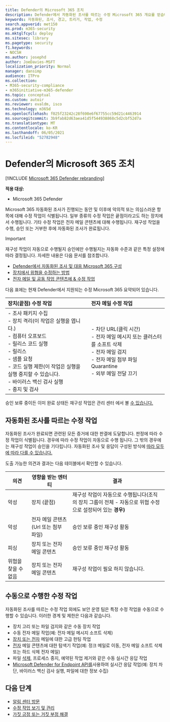 ```yaml
---
title: Defender의 Microsoft 365 조치
description: Defender에서 자동화된 조사를 따르는 수정 Microsoft 365 개요를 얻습니다.
keywords: 자동화된, 조사, 경고, 트리거, 작업, 수정
search.appverid: met150
ms.prod: m365-security
ms.mktglfcycl: deploy
ms.sitesec: library
ms.pagetype: security
f1.keywords:
- NOCSH
ms.author: josephd
author: JoeDavies-MSFT
localization_priority: Normal
manager: dansimp
audience: ITPro
ms.collection:
- M365-security-compliance
- m365initiative-m365-defender
ms.topic: conceptual
ms.custom: autoir
ms.reviewer: evaldm, isco
ms.technology: m365d
ms.openlocfilehash: f025f23242c28f698e6f67755cc59d21c4463914
ms.sourcegitcommit: 3b9fab82d63aea41d5f544938868c5d2cbf52d7a
ms.translationtype: MT
ms.contentlocale: ko-KR
ms.lasthandoff: 06/05/2021
ms.locfileid: "52782948"
---
```

# <a name="remediation-actions-in-microsoft-365-defender"></a>Defender의 Microsoft 365 조치

[!INCLUDE [Microsoft 365 Defender rebranding](../includes/microsoft-defender.md)]


**적용 대상:**
- Microsoft 365 Defender

Microsoft 365 자동화된 조사가 진행되는 동안 및 이후에 악의적 또는 의심스러운 항목에 대해 수정 작업이 식별됩니다. 일부 종류의 수정 작업은 끝점이라고도 하는 장치에서 수행됩니다. 기타 수정 작업은 전자 메일 콘텐츠에 대해 수행됩니다. 재구성 작업을 수행, 승인 또는 거부한 후에 자동화된 조사가 완료됩니다.

> [!IMPORTANT]
> 재구성 작업이 자동으로 수행될지 승인에만 수행될지는 자동화 수준과 같은 특정 설정에 따라 결정됩니다. 자세한 내용은 다음 문서를 참조합니다.
> - [Defender에서 자동화된 조사 및 대응 Microsoft 365 구성](m365d-configure-auto-investigation-response.md)
> - [장치에서 위협을 수정하는 방법](../defender-endpoint/automated-investigations.md)
> - [전자 메일 및 공동 작업 콘텐츠에 & 수정 작업](../office-365-security/air-remediation-actions.md#threats-and-remediation-actions)

다음 표에는 현재 Defender에서 지원되는 수정 Microsoft 365 요약되어 있습니다. 

|장치(끝점) 수정 작업  |전자 메일 수정 작업  |
|:---------|:---------|
|- 조사 패키지 수집 <br/>- 장치 격리(이 작업은 실행을 엽니다.)<br/>- 컴퓨터 오프보드 <br/>- 릴리스 코드 실행 <br/>- 릴리스 <br/>- 샘플 요청 <br/>- 코드 실행 제한(이 작업은 실행을 실행 중지할 수 있습니다. <br/>- 바이러스 백신 검사 실행 <br/>- 중지 및 검사      |- 차단 URL(클릭 시간)<br/>- 전자 메일 메시지 또는 클러스터를 소프트 삭제<br/>- 전자 메일 검지<br/>- 전자 메일 첨부 파일 Quarantine<br/>- 외부 메일 전달 끄기          |

승인 보류 중이든 이미 완료 상태든 재구성 작업은 관리 센터 에서 볼 [수 있습니다.](m365d-action-center.md)

## <a name="remediation-actions-that-follow-automated-investigations"></a>자동화된 조사를 따르는 수정 작업

자동화된 조사가 완료되면 관련된 모든 증거에 대한 판결에 도달합니다. 판정에 따라 수정 작업이 식별됩니다. 경우에 따라 수정 작업이 자동으로 수행 됩니다. 그 밖의 경우에는 재구성 작업이 승인을 기다립니다. 자동화된 조사 및 응답이 구성된 방식에 [따라 모두 에 따라 다를 수 있습니다.](m365d-configure-auto-investigation-response.md)

도출 가능한 의견과 결과는 다음 테이블에서 확인할 수 있습니다. 

| 의견    | 영향을 받는 엔터티    | 결과|
|------|------|------|
| 악성    | 장치 (끝점)    | 재구성 작업이 자동으로 수행됩니다(조직의 장치 그룹이 전체 - 자동으로 위협 수정으로 설정되어 있는 **경우)** [](m365d-configure-auto-investigation-response.md#review-or-change-the-automation-level-for-device-groups)|
| 악성    | 전자 메일 콘텐츠 (Url 또는 첨부 파일) | 승인 보류 중인 재구성 활동 |
| 피싱    | 장치 또는 전자 메일 콘텐츠 | 승인 보류 중인 재구성 활동 |
| 위협을 찾을 수 없음    | 장치 또는 전자 메일 콘텐츠    | 재구성 작업이 필요 하지 않습니다.|


## <a name="remediation-actions-that-are-taken-manually"></a>수동으로 수행한 수정 작업

자동화된 조사를 따르는 수정 작업 외에도 보안 운영 팀은 특정 수정 작업을 수동으로 수행할 수 있습니다. 이러한 경계 및 제한은 다음과 같습니다.

- 장치 고리 또는 파일 검지와 같은 수동 장치 작업
- 수동 전자 메일 작업(예: 전자 메일 메시지 소프트 삭제) 
- [장치 또는 전자](../defender-endpoint/advanced-hunting-overview.md) 메일에 대한 고급 헌팅 작업
- [전자](../office-365-security/threat-explorer.md) 메일 콘텐츠에 대한 탐색기 작업(예: 정크 메일로 이동, 전자 메일 소프트 삭제 또는 하드 삭제 전자 메일)
- 파일 [삭제,](https://docs.microsoft.com/windows/security/threat-protection/microsoft-defender-atp/live-response) 프로세스 중지, 예약된 작업 제거와 같은 수동 실시간 응답 작업
- [Microsoft Defender for Endpoint API를](../defender-endpoint/management-apis.md#microsoft-defender-for-endpoint-apis)사용하여 실시간 응답 작업(예: 장치 차단, 바이러스 백신 검사 실행, 파일에 대한 정보 수집)

## <a name="next-steps"></a>다음 단계

- [알림 센터 방문](m365d-action-center.md)
- [수정 작업 보기 및 관리](m365d-autoir-actions.md)
- [가짓 긍정 또는 거짓 부정 해결](m365d-autoir-report-false-positives-negatives.md)
